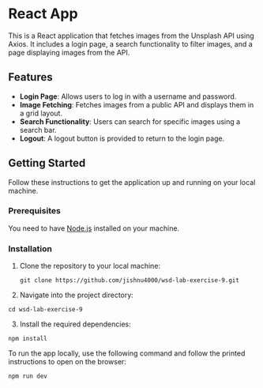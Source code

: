 # React App

This is a React application that fetches images from the Unsplash API using Axios. It includes a login page, a search functionality to filter images, and a page displaying images from the API.

## Features

- **Login Page**: Allows users to log in with a username and password.
- **Image Fetching**: Fetches images from a public API and displays them in a grid layout.
- **Search Functionality**: Users can search for specific images using a search bar.
- **Logout**: A logout button is provided to return to the login page.

## Getting Started

Follow these instructions to get the application up and running on your local machine.

### Prerequisites

You need to have [Node.js](https://nodejs.org/) installed on your machine.

### Installation

1. Clone the repository to your local machine:

   ```
   git clone https://github.com/jishnu4000/wsd-lab-exercise-9.git
   ```

2. Navigate into the project directory:
  ```
  cd wsd-lab-exercise-9
  ```

3. Install the required dependencies:
  ```
  npm install
  ```

To run the app locally, use the following command and follow the printed instructions to open on the browser:
  ```
  npm run dev
  ```